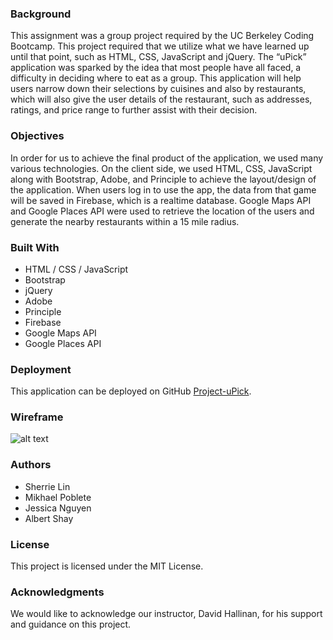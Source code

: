 ### Background

This assignment was a group project required by the UC Berkeley Coding Bootcamp. This project required that we utilize what we have learned up until that point, such as HTML, CSS, JavaScript and jQuery. The “uPick” application was sparked by the idea that most people have all faced, a difficulty in deciding where to eat as a group. This application will help users narrow down their selections by cuisines and also by restaurants, which will also give the user details of the restaurant, such as addresses, ratings, and price range to further assist with their decision.

### Objectives
In order for us to achieve the final product of the application, we used many various technologies. On the client side, we used HTML, CSS, JavaScript along with Bootstrap, Adobe, and Principle to achieve the layout/design of the application. When users log in to use the app, the data from that game will be saved in Firebase, which is a realtime database. Google Maps API and Google Places API were used to retrieve the location of the users and generate the nearby restaurants within a 15 mile radius.

### Built With
- HTML / CSS / JavaScript
- Bootstrap
- jQuery
- Adobe
- Principle
- Firebase
- Google Maps API
- Google Places API

### Deployment
This application can be deployed on GitHub [Project-uPick](https://mpoblete27.github.io/Project-uPick/).

### Wireframe
![alt text](https://github.com/mpoblete27/Project-uPick/blob/javascript_logic/wireframe1.gif)

### Authors
- Sherrie Lin
- Mikhael Poblete
- Jessica Nguyen
- Albert Shay

### License
This project is licensed under the MIT License.

### Acknowledgments
We would like to acknowledge our instructor, David Hallinan, for his support and guidance on this project.


